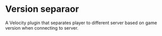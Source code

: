 # Version separaor

A Velocity plugin that separates player to different server based on game version when connecting to server.
